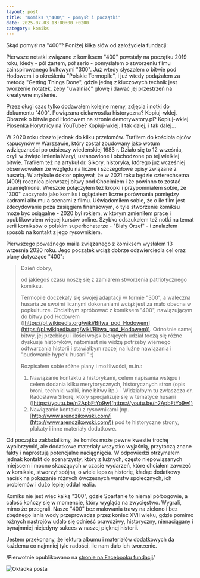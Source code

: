```yaml
---
layout: post
title: "Komiks \"400\" - pomysł i początki"
date: 2025-07-03 13:00:00 +0200
category: komiks
---
```


Skąd pomysł na "400"? Poniżej kilka słów od założyciela fundacji:

Pierwsze notatki związane z komiksem "400" powstały na początku 2019 roku, kiedy - pół żartem, pół serio - pomyślałem o
stworzeniu filmu zainspirowanego kultowymi "300". Już wtedy słyszałem o bitwie pod Hodowem i o określeniu "Polskie
Termopile", i już wtedy podążałem za metodą "Getting Things Done", gdzie jedną z kluczowych technik jest tworzenie
notatek, żeby "uwalniać" głowę i dawać jej przestrzeń na kreatywne myślenie.

Przez długi czas tylko dodawałem kolejne memy, zdjęcia i notki do dokumentu "400". Powiązana ciekawostka historyczna?
Kopiuj-wklej. Obrazek o bitwie pod Hodowem na stronie demotywatory.pl? Kopiuj-wklej. Piosenka Horytnicy na YouTube?
Kopiuj-wklej. I tak dalej, i tak dalej…

W 2020 roku doszło jednak do kilku przełomów. Trafiłem do kościoła ojców kapucynów w Warszawie, który został zbudowany
jako wotum wdzięczności po odsieczy wiedeńskiej 1683 r. Działo się to 12 września, czyli w święto Imienia Maryi,
ustanowione i obchodzone po tej wielkiej bitwie. Trafiłem też na artykuł dr. Sikory, historyka, którego już wcześniej
obserwowałem ze względu na liczne i szczegółowe opisy związane z husarią. W artykule doktor opisywał, że w 2021 roku
będzie czterechsetna (400!) rocznica pierwszej bitwy pod Chocimiem i że powinno to zostać upamiętnione. Wreszcie
połączyłem też kropki i przypomniałem sobie, że "300" zaczynało jako komiks i oglądałem liczne porównania pomiędzy
kadrami albumu a scenami z filmu. Uświadomiłem sobie, że o ile film jest zdecydowanie poza zasięgiem finansowym, o tyle
stworzenie komiksu może być osiągalne - 2020 był rokiem, w którym zmieniłem pracę i opublikowałem więcej kursów online.
Szybko odszukałem też notki na temat serii komiksów o polskim superbohaterze - "Biały Orzeł" - i znalazłem sposób na
kontakt z jego rysownikiem.

Pierwszego poważnego maila związanego z komiksem wysłałem 13 września 2020 roku. Jego początek wciąż dobrze
odzwierciedla cel oraz plany dotyczące "400":

> Dzień dobry,
>
> od jakiegoś czasu noszę się z zamiarem stworzenia patriotycznego komiksu.
>
> Termopile doczekały się swojej adaptacji w formie "300", a waleczna husaria ze swoimi licznymi dokonaniami wciąż jest
> za mało obecna w popkulturze. Chciałbym spróbować z komiksem "400", nawiązującym do bitwy pod
> Hodowem ([https://pl.wikipedia.org/wiki/Bitwa_pod_Hodowem](https://pl.wikipedia.org/wiki/Bitwa_pod_Hodowem)).
> Odnośnie samej bitwy, jej przebiegu i ilości wojsk biorących udział toczą się różne dyskusje historyków, natomiast
> nie widzę potrzeby wiernego odtwarzania historii i stawiałbym raczej na luźne nawiązania i "budowanie hype'u
> husarii" :)
>
> Rozpisałem sobie różne plany i możliwości, m.in.:
> 1. Nawiązanie kontaktu z historykami, celem napisania wstępu i celem dodania kilku merytorycznych, historycznych
     stron (opis broni, techniki walki, inne bitwy itp.)
     - Widziałbym tu zwłaszcza dr. Radosława Sikorę, który specjalizuje się w tematyce
     husarii ([https://youtu.be/n2ApbFtYo9w](https://youtu.be/n2ApbFtYo9w))
> 2. Nawiązanie kontaktu z rysownikami (np. [http://www.arendzikowski.com/](http://www.arendzikowski.com/)) pod te
     historyczne strony, plakaty i inne materiały dodatkowe.

Od początku zakładaliśmy, że komiks może pewne kwestie trochę wyolbrzymić, ale dodatkowe materiały wszystko wyjaśnią,
przytoczą znane fakty i naprostują potencjalne naciągnięcia. W odpowiedzi otrzymałem jednak kontakt do scenarzysty,
który z luźnych, często niepowiązanych miejscem i mocno skaczących w czasie wydarzeń, które chciałem zawrzeć w komiksie,
stworzył spójną, o wiele lepszą historię, kładąc dodatkowy nacisk na pokazanie różnych ówczesnych warstw społecznych,
ich problemów i dużo lepiej oddał realia.

Komiks nie jest więc kalką "300", gdzie Spartanie to niemal półbogowie, a całość kończy się w momencie, który wygląda na
zwycięstwo. Wygrali, mimo że przegrali. Nasze "400" bez malowania trawy na zielono i bez zbędnego lania wody
przeprowadza przez koniec XVII wieku, gdzie pomimo różnych nastrojów udało się odnieść prawdziwy, historyczny,
nienaciągany i bynajmniej niejedyny sukces w naszej pięknej historii.

Jestem przekonany, że lektura albumu i materiałów dodatkowych da każdemu co najmniej tyle radości, ile nam dało ich
tworzenie.

/Pierwotnie opublikowano
na [stronie na Facebooku fundacji](https://www.facebook.com/polskietermopile/posts/pfbid0sqBDRswBuXdF2nhxf8xcfQLkiN4aYk139Maz4C1itdVQy4cyhDvJnopz6HyFnqkql)/

![Okładka posta](/assets/komiks-pomysł.png)
